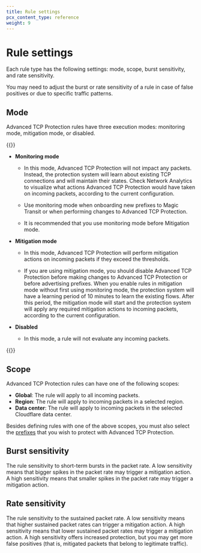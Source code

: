 ```yaml
---
title: Rule settings
pcx_content_type: reference
weight: 9
---
```


# Rule settings

Each rule type has the following settings: mode, scope, burst sensitivity, and rate sensitivity.

You may need to adjust the burst or rate sensitivity of a rule in case of false positives or due to specific traffic patterns.

## Mode

Advanced TCP Protection rules have three execution modes: monitoring mode, mitigation mode, or disabled.

{{<definitions>}}

* **Monitoring mode**

    * In this mode, Advanced TCP Protection will not impact any packets. Instead, the protection system will learn about existing TCP connections and will maintain their states. Check Network Analytics to visualize what actions Advanced TCP Protection would have taken on incoming packets, according to the current configuration.

    * Use monitoring mode when onboarding new prefixes to Magic Transit or when performing changes to Advanced TCP Protection.

    * It is recommended that you use monitoring mode before Mitigation mode.

* **​​Mitigation mode**

    * In this mode, Advanced TCP Protection will perform mitigation actions on incoming packets if they exceed the thresholds.

    * If you are using mitigation mode, you should disable Advanced TCP Protection before making changes to Advanced TCP Protection or before advertising prefixes. When you enable rules in mitigation mode without first using monitoring mode, the protection system will have a learning period of 10 minutes to learn the existing flows. After this period, the mitigation mode will start and the protection system will apply any required mitigation actions to incoming packets, according to the current configuration.

* **Disabled**

    * In this mode, a rule will not evaluate any incoming packets.

{{</definitions>}}

## Scope

Advanced TCP Protection rules can have one of the following scopes:

* **Global**: The rule will apply to all incoming packets.
* **Region**: The rule will apply to incoming packets in a selected region.
* **Data center**: The rule will apply to incoming packets in the selected Cloudflare data center.

Besides defining rules with one of the above scopes, you must also select the [prefixes](/ddos-protection/tcp-protection/concepts/#prefixes) that you wish to protect with Advanced TCP Protection.

## Burst sensitivity

The rule sensitivity to short-term bursts in the packet rate. A low sensitivity means that bigger spikes in the packet rate may trigger a mitigation action. A high sensitivity means that smaller spikes in the packet rate may trigger a mitigation action.

## Rate sensitivity

The rule sensitivity to the sustained packet rate. A low sensitivity means that higher sustained packet rates can trigger a mitigation action. A high sensitivity means that lower sustained packet rates may trigger a mitigation action. A high sensitivity offers increased protection, but you may get more false positives (that is, mitigated packets that belong to legitimate traffic).
